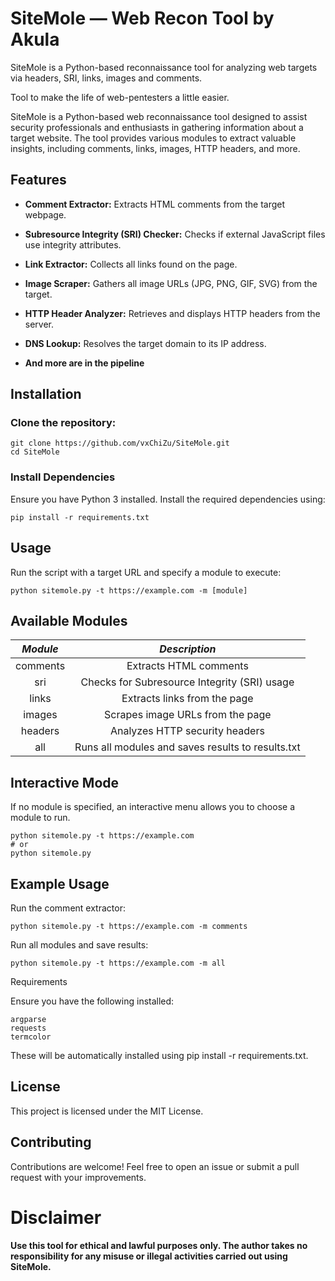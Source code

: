 # SiteMole — Web Recon Tool by Akula

SiteMole is a Python-based reconnaissance tool for analyzing web targets via headers, SRI, links, images and comments.

Tool to make the life of web-pentesters a little easier.


SiteMole is a Python-based web reconnaissance tool designed to assist security professionals and enthusiasts in gathering information about a target website. The tool provides various modules to extract valuable insights, including comments, links, images, HTTP headers, and more.

## Features

- **Comment Extractor:** Extracts HTML comments from the target webpage.

- **Subresource Integrity (SRI) Checker:** Checks if external JavaScript files use integrity attributes.

- **Link Extractor:** Collects all links found on the page.

- **Image Scraper:** Gathers all image URLs (JPG, PNG, GIF, SVG) from the target.

- **HTTP Header Analyzer:** Retrieves and displays HTTP headers from the server.

- **DNS Lookup:** Resolves the target domain to its IP address.

- **And more are in the pipeline**

## Installation

### Clone the repository:
```
git clone https://github.com/vxChiZu/SiteMole.git
cd SiteMole
```
### Install Dependencies

Ensure you have Python 3 installed. Install the required dependencies using:
```
pip install -r requirements.txt
```

## Usage

Run the script with a target URL and specify a module to execute:
```
python sitemole.py -t https://example.com -m [module]
```
## Available Modules

| **_Module_** |                 **_Description_**                 |
|:------------:|:-------------------------------------------------:|
| comments     | Extracts HTML comments                            |
| sri          | Checks for Subresource Integrity (SRI) usage      |
| links        | Extracts links from the page                      |
| images       | Scrapes image URLs from the page                  |
| headers      | Analyzes HTTP security headers                    |
| all          | Runs all modules and saves results to results.txt |

## Interactive Mode

If no module is specified, an interactive menu allows you to choose a module to run.
```
python sitemole.py -t https://example.com
# or
python sitemole.py
```

## Example Usage

Run the comment extractor:
```
python sitemole.py -t https://example.com -m comments
```
Run all modules and save results:
```
python sitemole.py -t https://example.com -m all
```
Requirements

Ensure you have the following installed:
```
argparse
requests
termcolor
```
These will be automatically installed using pip install -r requirements.txt.

## License

This project is licensed under the MIT License.
## Contributing

Contributions are welcome! Feel free to open an issue or submit a pull request with your improvements.

# Disclaimer

**Use this tool for ethical and lawful purposes only. The author takes no responsibility for any misuse or illegal activities carried out using SiteMole.**

